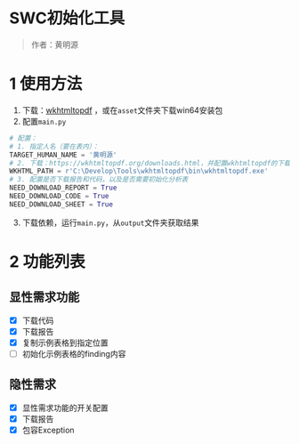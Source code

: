 # SWC初始化工具
> 作者：黄明源

# 1 使用方法
1. 下载：[wkhtmltopdf](https://wkhtmltopdf.org/downloads.html) ，或在`asset`文件夹下载win64安装包
2. 配置`main.py`
```python
# 配置：
# 1. 指定人名（要在表内）：
TARGET_HUMAN_NAME = '黄明源'
# 2. 下载：https://wkhtmltopdf.org/downloads.html，并配置wkhtmltopdf的下载路径
WKHTML_PATH = r'C:\Develop\Tools\wkhtmltopdf\bin\wkhtmltopdf.exe'
# 3. 配置是否下载报告和代码，以及是否需要初始化分析表
NEED_DOWNLOAD_REPORT = True
NEED_DOWNLOAD_CODE = True
NEED_DOWNLOAD_SHEET = True
```
3. 下载依赖，运行`main.py`，从`output`文件夹获取结果

# 2 功能列表
## 显性需求功能
- [x] 下载代码
- [x] 下载报告
- [x] 复制示例表格到指定位置
- [ ] 初始化示例表格的finding内容
## 隐性需求
- [x] 显性需求功能的开关配置
- [x] 下载报告
- [x] 包容Exception
